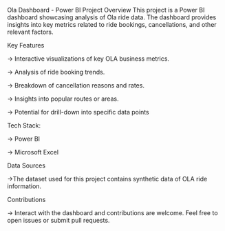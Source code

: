 Ola Dashboard - Power BI Project
Overview
This project is a Power BI dashboard showcasing analysis of Ola ride data. The dashboard provides insights into key metrics related to ride bookings, cancellations, and other relevant factors.

Key Features

-> Interactive visualizations of key OLA business metrics.

-> Analysis of ride booking trends.

-> Breakdown of cancellation reasons and rates.

-> Insights into popular routes or areas.

-> Potential for drill-down into specific data points

Tech Stack:

-> Power BI

-> Microsoft Excel

Data Sources

->The dataset used for this project contains synthetic data of OLA ride information.

Contributions

-> Interact with the dashboard and contributions are welcome. Feel free to open issues or submit pull requests.
